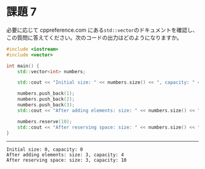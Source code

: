 # 課題 7

必要に応じて cppreference.com にある`std::vector`のドキュメントを確認し、この質問に答えてください。次のコードの出力はどのようになりますか。

```cpp
#include <iostream>
#include <vector>

int main() {
    std::vector<int> numbers;

    std::cout << "Initial size: " << numbers.size() << ", capacity: " << numbers.capacity() << std::endl;

    numbers.push_back(1);
    numbers.push_back(2);
    numbers.push_back(3);
    std::cout << "After adding elements: size: " << numbers.size() << ", capacity: " << numbers.capacity() << std::endl;

    numbers.reserve(10);
    std::cout << "After reserving space: size: " << numbers.size() << ", capacity: " << numbers.capacity() << std::endl;
}
```

---

```
Initial size: 0, capacity: 0
After adding elements: size: 3, capacity: 4
After reserving space: size: 3, capacity: 10
```
